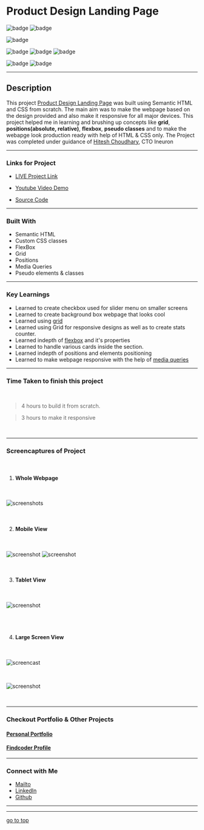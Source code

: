 # Product Design Landing Page


![badge](https://img.shields.io/badge/HTML%20-CSS-green)
![badge](https://img.shields.io/badge/Product%20Design%20-Landing%20Page-orange)

![badge](https://img.shields.io/badge/Fully%20Responsive-Webpage-yellow)

![badge](https://img.shields.io/badge/display:flex%20-display:%20grid-lightgreen)
![badge](https://img.shields.io/badge/pseudo%20elements%20-pseudo%20classes-lightgreen)
![badge](https://img.shields.io/badge/box--shadow%20-filter-lightgreen)

![badge](https://img.shields.io/badge/responsive--desgin%20-with%20@media--queries-lightblue)
![badge](https://img.shields.io/badge/Shubham%20Singh%20-grey)

***
## Description

This project [Product Design Landing Page](https://interior-home-page.netlify.app/) was built using Semantic HTML and CSS from scratch. The main aim was to make the webpage based on the design provided and also make it responsive for all major devices. This project helped me in learning and brushing up concepts like **grid**, **positions(absolute, relative)**, **flexbox**, **pseudo classes** and to make the webapge look production ready with help of HTML & CSS only. The Project was completed under guidance of [Hitesh Choudhary](https://github.com/hiteshchoudhary), CTO Ineuron

***

### Links for Project

* [LIVE Project Link](https://interior-home-page.netlify.app/)

* [Youtube Video Demo](https://youtu.be/GyOmVp-HF2M)

* [Source Code](https://github.com/ShubhamSingh03/InteriorDesignLandingPage)

***
### Built With 

* Semantic HTML
* Custom CSS classes
* FlexBox
* Grid
* Positions
* Media Queries
* Pseudo elements & classes

***

### Key Learnings

* Learned to create checkbox used for slider menu on smaller screens
* Learned to create background box webpage that looks cool
* Learned using [grid](https://developer.mozilla.org/en-US/docs/Web/CSS/CSS_Grid_Layout)
* Learned using Grid for responsive designs as well as to create stats counter.
* Learned indepth of [flexbox](https://developer.mozilla.org/en-US/docs/Web/CSS/flex) and it's properties
* Learned to handle various cards inside the section.
* Learned indepth of positions and elements positioning
* Learned to make webpage responsive with the help of [media queries](https://developer.mozilla.org/en-US/docs/Web/CSS/Media_Queries/Using_media_queries)

***

### Time Taken to finish this project
<br>

>4 hours to build it from scratch.

>3 hours to make it responsive

<br>

***

### Screencaptures of Project

<br>

  1. #### Whole Webpage

  <br>

  ![screenshots](./captures/screenshot.png)

  <br>

  2. #### Mobile View

<br>

![screenshot](./captures/mobile%20(1).gif) 
![screenshot](./captures/mobileview3.png)

<br>

  3. #### Tablet View 

  <br>

  ![screenshot](./captures/tabview%20(1).png)

  <br>

  <br>

  4. #### Large Screen View 

  <br>

  ![screencast](./captures/macview.png)

  <br>
  
  ![screenshot](./captures/macview2.png)

  <br>

***

### Checkout Portfolio & Other Projects
#### [Personal Portfolio](https://shubhambhoj.in/)

#### [Findcoder Profile](https://www.findcoder.io/u/shubham_singh)
***

### Connect with Me
* [Mailto](mailto:shubhambhoj3@gmail.com)
* [LinkedIn](https://www.linkedin.com/in/shubham-singh-b122b7171/)
* [Github](https://github.com/ShubhamSingh03)
***
***
[go to top](#product-design-landing-page)